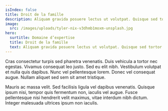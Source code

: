 ```yaml
---
isIndex: false
title: Droit de la famille
description: Aliquam gravida posuere lectus ut volutpat. Quisque sed tortor vel tortor tincidunt tristique id nec urna.
image:
  src: /images/uploads/tyler-nix-v3dhmb1moxm-unsplash.jpg
hero: 
  surtitle: Domaine d’expertise
  title: Droit de la famille
  text: Aliquam gravida posuere lectus ut volutpat. Quisque sed tortor vel tortor tincidunt tristique id nec urna.
---
```

Cras consectetur turpis sed pharetra venenatis. Duis vehicula a tortor nec egestas. Vivamus consequat leo justo. Sed eu elit nibh. Vestibulum volutpat et nulla quis dapibus. Nunc vel pellentesque lorem. Donec vel consequat augue. Nullam aliquet sed sem sit amet tristique. 



Mauris ac massa velit. Sed facilisis ligula vel dapibus venenatis. Quisque ipsum nisi, tempor quis fermentum non, iaculis vel augue. Fusce pellentesque nisi hendrerit velit maximus, vitae interdum nibh dictum. Integer malesuada ultrices ipsum non iaculis.